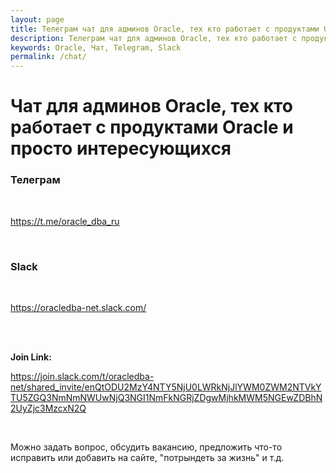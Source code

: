 ```yaml
---
layout: page
title: Телеграм чат для админов Oracle, тех кто работает с продуктами Oracle и просто интересующихся
description: Телеграм чат для админов Oracle, тех кто работает с продуктами Oracle и просто интересующихся
keywords: Oracle, Чат, Telegram, Slack
permalink: /chat/
---
```


# Чат для админов Oracle, тех кто работает с продуктами Oracle и просто интересующихся

### Телеграм

<br/>

https://t.me/oracle_dba_ru

<br/>

### Slack

<br/>

https://oracledba-net.slack.com/

<br/>

<br/>

**Join Link:**

https://join.slack.com/t/oracledba-net/shared_invite/enQtODU2MzY4NTY5NjU0LWRkNjJlYWM0ZWM2NTVkYTU5ZGQ3NmNmNWUwNjQ3NGI1NmFkNGRjZDgwMjhkMWM5NGEwZDBhN2UyZjc3MzcxN2Q

<br/>

Можно задать вопрос, обсудить вакансию, предложить что-то исправить или добавить на сайте, "потрындеть за жизнь" и т.д.
